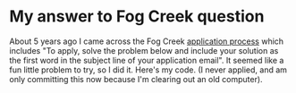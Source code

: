 # My answer to Fog Creek question

About 5 years ago I came across the Fog Creek [application process](https://www.fogcreek.com/jobs/dev/) which includes "To apply, solve the problem below and include your solution as the first word in the subject line of your application email". It seemed like a fun little problem to try, so I did it. Here's my code. (I never applied, and am only committing this now because I'm clearing out an old computer).
